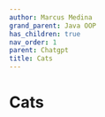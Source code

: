 ```yaml
---
author: Marcus Medina
grand_parent: Java OOP
has_children: true
nav_order: 1
parent: Chatgpt
title: Cats
---
```

# Cats
